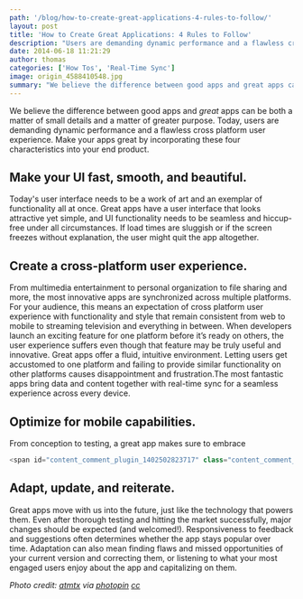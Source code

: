 ```yaml
---
path: '/blog/how-to-create-great-applications-4-rules-to-follow/'
layout: post
title: 'How to Create Great Applications: 4 Rules to Follow'
description: "Users are demanding dynamic performance and a flawless cross platform user experience. Make your apps great by incorporating these 4 characteristics."
date: 2014-06-18 11:21:29
author: thomas
categories: ['How Tos', 'Real-Time Sync']
image: origin_4588410548.jpg
summary: "We believe the difference between good apps and great apps can be both a matter of small details and a matter of greater purpose. Today, users are demanding dynamic performance and a flawless cross platform user experience. Make your apps great by incorporating these four characteristics into your end product."
---
```

We believe the difference between good apps and _great_ apps can be both a matter of small details and a matter of greater purpose. Today, users are demanding dynamic performance and a flawless cross platform user experience. Make your apps great by incorporating these four characteristics into your end product.

## Make your UI fast, smooth, and beautiful.

Today's user interface needs to be a work of art and an exemplar of functionality all at once. Great apps have a user interface that looks attractive yet simple, and UI functionality needs to be seamless and hiccup-free under all circumstances. If load times are sluggish or if the screen freezes without explanation, the user might quit the app altogether.

## Create a cross-platform user experience.

From multimedia entertainment to personal organization to file sharing and more, the most innovative apps are synchronized across multiple platforms. For your audience, this means an expectation of cross platform user experience with functionality and style that remain consistent from web to mobile to streaming television and everything in between. When developers launch an exciting feature for one platform before it’s ready on others, the user experience suffers even though that feature may be truly useful and innovative. Great apps offer a fluid, intuitive environment. Letting users get accustomed to one platform and failing to provide similar functionality on other platforms causes disappointment and frustration.The most fantastic apps bring data and content together with real-time sync for a seamless experience across every device.

## Optimize for mobile capabilities.

From conception to testing, a great app makes sure to embrace 

```javascript
<span id="content_comment_plugin_1402502823717" class="content_comment_plugin_span_class" title="Should we try to make some of these phrases more " dumbed="" down"="" or="" "easy="" to="" understand?"="" -----agreed.="" made="" changes="" sentence="" throughout."="" data-commenttext="Should we try to make some of these phrases more ">the strengths of mobile devices and offer value to mobile users specifically. <span id="content_comment_plugin_1402502823718" class="content_comment_plugin_span_class" title="I changed this here because I felt like this fit in better with " exploits="" the="" strengths."="" we="" could="" delete="" last="" sentence="" and="" just="" start="" here="" instead.="" -----i="" see="" what="" you="" mean!="" deleting="" previous="" did="" seem="" like="" natural="" solution."="" data-commenttext="I changed this here because I felt like this fit in better with ">This means integrating mobile capabilities like fast communication and location-based services. Social media integration should also be available (but not bombarding), and the user should have expected controls like search and cancel buttons. In short, the app should feel like a natural component of the mobile experience.</span></span>
```

## Adapt, update, and reiterate.

Great apps move with us into the future, just like the technology that powers them. Even after thorough testing and hitting the market successfully, major changes should be expected (and welcomed!). Responsiveness to feedback and suggestions often determines whether the app stays popular over time. Adaptation can also mean finding flaws and missed opportunities of your current version and correcting them, or listening to what your most engaged users enjoy about the app and capitalizing on them.

_Photo credit: [atmtx](http://www.flickr.com/photos/atmtx/4588410548/) via [photopin](http://photopin.com) [cc](http://creativecommons.org/licenses/by-nc-nd/2.0/)_
